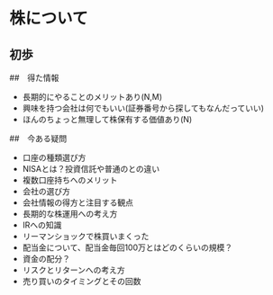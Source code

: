 # 株について
## 初歩


##　得た情報
* 長期的にやることのメリットあり(N,M)
* 興味を持つ会社は何でもいい(証券番号から探してもなんだっていい)
* ほんのちょっと無理して株保有する価値あり(N)




##　今ある疑問
* 口座の種類選び方
* NISAとは？投資信託や普通のとの違い
* 複数口座持ちへのメリット
* 会社の選び方
* 会社情報の得方と注目する観点
* 長期的な株運用への考え方
* IRへの知識
* リーマンショックで株買いまくった
* 配当金について、配当金毎回100万とはどのくらいの規模？
* 資金の配分？
* リスクとリターンへの考え方
* 売り買いのタイミングとその回数
